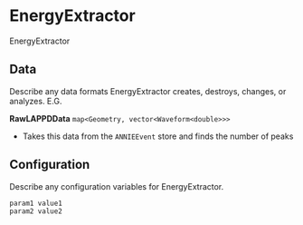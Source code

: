 # EnergyExtractor

EnergyExtractor

## Data

Describe any data formats EnergyExtractor creates, destroys, changes, or analyzes. E.G.

**RawLAPPDData** `map<Geometry, vector<Waveform<double>>>`
* Takes this data from the `ANNIEEvent` store and finds the number of peaks


## Configuration

Describe any configuration variables for EnergyExtractor.

```
param1 value1
param2 value2
```
